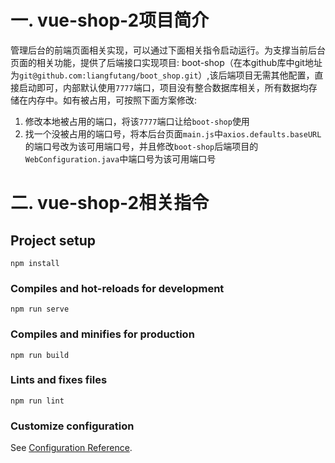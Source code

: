 # 一. vue-shop-2项目简介
管理后台的前端页面相关实现，可以通过下面相关指令启动运行。为支撑当前后台页面的相关功能，提供了后端接口实现项目: boot-shop（在本github库中git地址为`git@github.com:liangfutang/boot_shop.git`）,该后端项目无需其他配置，直接启动即可，内部默认使用`7777`端口，项目没有整合数据库相关，所有数据均存储在内存中。如有被占用，可按照下面方案修改: <br>
1. 修改本地被占用的端口，将该`7777`端口让给`boot-shop`使用<br>
2. 找一个没被占用的端口号，将本后台页面`main.js`中`axios.defaults.baseURL`的端口号改为该可用端口号，并且修改`boot-shop`后端项目的`WebConfiguration.java`中端口号为该可用端口号


# 二. vue-shop-2相关指令

## Project setup
```
npm install
```

### Compiles and hot-reloads for development
```
npm run serve
```

### Compiles and minifies for production
```
npm run build
```

### Lints and fixes files
```
npm run lint
```

### Customize configuration
See [Configuration Reference](https://cli.vuejs.org/config/).

